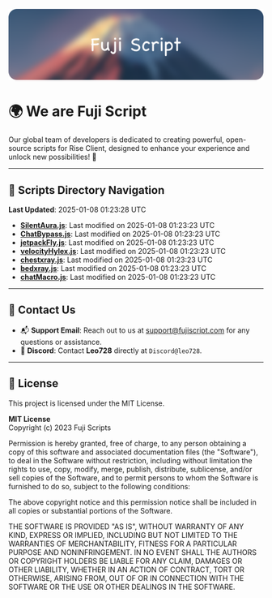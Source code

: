 ![Banner](.github/b.webp)

# 🌍 **We are Fuji Script**

Our global team of developers is dedicated to creating powerful, open-source scripts for Rise Client, designed to enhance your experience and unlock new possibilities! 🌟

---
<!-- SCRIPTS_NAVIGATION_START -->
## 📂 **Scripts Directory Navigation**

**Last Updated**: 2025-01-08 01:23:28 UTC

- **[SilentAura.js](scripts/SilentAura.js)**: Last modified on 2025-01-08 01:23:23 UTC
- **[ChatBypass.js](scripts/ChatBypass.js)**: Last modified on 2025-01-08 01:23:23 UTC
- **[jetpackFly.js](scripts/jetpackFly.js)**: Last modified on 2025-01-08 01:23:23 UTC
- **[velocityHylex.js](scripts/velocityHylex.js)**: Last modified on 2025-01-08 01:23:23 UTC
- **[chestxray.js](scripts/chestxray.js)**: Last modified on 2025-01-08 01:23:23 UTC
- **[bedxray.js](scripts/bedxray.js)**: Last modified on 2025-01-08 01:23:23 UTC
- **[chatMacro.js](scripts/chatMacro.js)**: Last modified on 2025-01-08 01:23:23 UTC

<!-- SCRIPTS_NAVIGATION_END -->

---

## 💬 **Contact Us**  
- 📬 **Support Email**: Reach out to us at [support@fujiscript.com](mailto:support@fujiscript.com) for any questions or assistance.  
- 💬 **Discord**: Contact **Leo728** directly at `Discord@leo728`.

---

## 📜 **License**

This project is licensed under the MIT License.  

**MIT License**  
Copyright (c) 2023 Fuji Scripts  

Permission is hereby granted, free of charge, to any person obtaining a copy of this software and associated documentation files (the "Software"), to deal in the Software without restriction, including without limitation the rights to use, copy, modify, merge, publish, distribute, sublicense, and/or sell copies of the Software, and to permit persons to whom the Software is furnished to do so, subject to the following conditions:  

The above copyright notice and this permission notice shall be included in all copies or substantial portions of the Software.  

THE SOFTWARE IS PROVIDED "AS IS", WITHOUT WARRANTY OF ANY KIND, EXPRESS OR IMPLIED, INCLUDING BUT NOT LIMITED TO THE WARRANTIES OF MERCHANTABILITY, FITNESS FOR A PARTICULAR PURPOSE AND NONINFRINGEMENT. IN NO EVENT SHALL THE AUTHORS OR COPYRIGHT HOLDERS BE LIABLE FOR ANY CLAIM, DAMAGES OR OTHER LIABILITY, WHETHER IN AN ACTION OF CONTRACT, TORT OR OTHERWISE, ARISING FROM, OUT OF OR IN CONNECTION WITH THE SOFTWARE OR THE USE OR OTHER DEALINGS IN THE SOFTWARE.  
